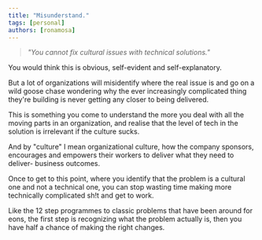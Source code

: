 ```yaml
---
title: "Misunderstand."
tags: [personal]
authors: [ronamosa]
---
```


>_"You cannot fix cultural issues with technical solutions."_

You would think this is obvious, self-evident and self-explanatory.

But a lot of organizations will misidentify where the real issue is and go on a wild goose chase wondering why the ever increasingly complicated thing they're building is never getting any closer to being delivered.

This is something you come to understand the more you deal with all the moving parts in an organization, and realise that the level of tech in the solution is irrelevant if the culture sucks.

And by "culture" I mean organizational culture, how the company sponsors, encourages and empowers their workers to deliver what they need to deliver- business outcomes.

Once to get to this point, where you identify that the problem is a cultural one and not a technical one, you can stop wasting time making more technically complicated sh!t and get to work.

Like the 12 step programmes to classic problems that have been around for eons, the first step is recognizing what the problem actually is, then you have half a chance of making the right changes.
